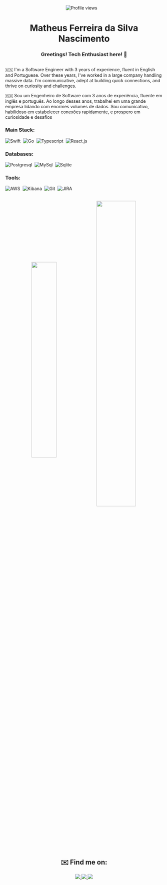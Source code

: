  <div align="center">
 <img src="https://komarev.com/ghpvc/?username=MatheusFerreiraZx&color=green" alt="Profile views">
&nbsp;&nbsp;&nbsp;

</div>

<h1 align="center">Matheus Ferreira da Silva Nascimento</h1>

<h3 align="center">Greetings! Tech Enthusiast here! 👋</h3>

##
🇺🇸
I'm a Software Engineer with 3 years of experience, fluent in English and Portuguese. Over these years, I've worked in a large company handling massive data. I'm communicative, adept at building quick connections, and thrive on curiosity and challenges.

🇧🇷
 Sou um Engenheiro de Software com 3 anos de experiência, fluente em inglês e português. Ao longo desses anos, trabalhei em uma grande empresa lidando com enormes volumes de dados. Sou comunicativo, habilidoso em estabelecer conexões rapidamente, e prospero em curiosidade e desafios

### Main Stack:


![Swift](https://img.shields.io/badge/Swift-E34F26?style=for-the-badge&logo=swift&logoColor=white)&nbsp;
![Go](https://img.shields.io/badge/Go-00ADD8?style=for-the-badge&logo=go&logoColor=white)&nbsp;
![Typescript](https://img.shields.io/badge/TypeScript-007ACC?style=for-the-badge&logo=typescript&logoColor=white)&nbsp;
![React.js](https://img.shields.io/badge/React-20232A?style=for-the-badge&logo=react&logoColor=61DAFB)&nbsp;

### Databases:

![Postgresql](https://img.shields.io/badge/PostgreSQL-316192?style=for-the-badge&logo=postgresql&logoColor=white)&nbsp;
![MySql](https://img.shields.io/badge/MySQL-00000F?style=for-the-badge&logo=mysql&logoColor=white)&nbsp;
![Sqlite](https://img.shields.io/badge/SQLite-07405E?style=for-the-badge&logo=sqlite&logoColor=white)&nbsp;

### Tools:

![AWS](https://img.shields.io/badge/Amazon_AWS-FF9900?style=for-the-badge&logo=amazonaws&logoColor=white)&nbsp;
![Kibana](https://img.shields.io/badge/Kibana-005571?style=for-the-badge&logo=Kibana&logoColor=white)&nbsp;
![Git](https://img.shields.io/badge/GIT-E44C30?style=for-the-badge&logo=git&logoColor=white)&nbsp;
![JIRA](https://img.shields.io/badge/Jira-0052CC?style=for-the-badge&logo=Jira&logoColor=white)&nbsp;
</br>

 <div  align="center">
  </br>
</div>

<div align="center" style="margin-bottom:100px">
    <img width="40%" align="center" src="https://github-readme-streak-stats.herokuapp.com/?user=MatheusFerreiraZx&theme=dark&mode=weekly" />
    <img width="50%" align="center" src="https://github-readme-stats-git-main-rafaelalexandrino.vercel.app/api/top-langs/?username=MatheusFerreiraZx&layout=compact&langs_count=6&hide=html,css&theme=dark" />
</div>
 
 &nbsp;
&nbsp;

<div align="center">
 
## ✉️ Find me on:

</div>


<div align="center"> 
<a href="https://www.linkedin.com/in/matheuszx/" target="_blank">
 <img src="https://img.shields.io/badge/-LinkedIn-%230077B5?style=for-the-badge&logo=linkedin&logoColor=white"  target="_blank">
</a> 
 
<a href="https://medium.com/@mathferreiranasc12" target="_blank">
 <img src="https://img.shields.io/badge/-Medium-%23000000?style=for-the-badge&logo=medium&logoColor=white"  target="_blank">
</a> 

<a href="mailto:mathferreiranasc12@gmail.com">
<img src="https://img.shields.io/badge/Gmail-D14836?style=for-the-badge&logo=gmail&logoColor=white" target="_blank">
</a>
</div>
